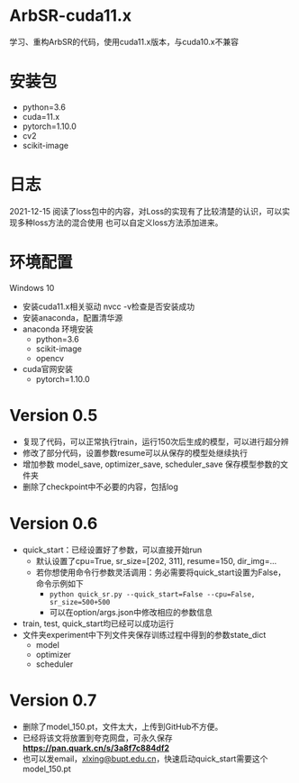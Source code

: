 # ArbSR-cuda11.x
学习、重构ArbSR的代码，使用cuda11.x版本，与cuda10.x不兼容
# 安装包
- python=3.6
- cuda=11.x
- pytorch=1.10.0
- cv2
- scikit-image

# 日志
2021-12-15 阅读了loss包中的内容，对Loss的实现有了比较清楚的认识，可以实现多种loss方法的混合使用
也可以自定义loss方法添加进来。

# 环境配置
Windows 10
- 安装cuda11.x相关驱动 nvcc -v检查是否安装成功
- 安装anaconda，配置清华源
- anaconda 环境安装
  - python=3.6
  - scikit-image
  - opencv
- cuda官网安装
  - pytorch=1.10.0

# Version 0.5
- 复现了代码，可以正常执行train，运行150次后生成的模型，可以进行超分辨
- 修改了部分代码，设置参数resume可以从保存的模型处继续执行
- 增加参数 model_save, optimizer_save, scheduler_save 保存模型参数的文件夹
- 删除了checkpoint中不必要的内容，包括log

# Version 0.6
- quick_start：已经设置好了参数，可以直接开始run
  - 默认设置了cpu=True, sr_size=\[202, 311\], resume=150, dir_img=...
  - 若你想使用命令行参数灵活调用：务必需要将quick_start设置为False，命令示例如下
    - `python quick_sr.py --quick_start=False --cpu=False, sr_size=500+500`
    - 可以在option/args.json中修改相应的参数信息
- train, test, quick_start均已经可以成功运行
- 文件夹experiment中下列文件夹保存训练过程中得到的参数state_dict
  - model
  - optimizer
  - scheduler

# Version 0.7
- 删除了model_150.pt，文件太大，上传到GitHub不方便。
- 已经将该文将放置到夸克网盘，可永久保存**https://pan.quark.cn/s/3a8f7c884df2**
- 也可以发email，xlxing@bupt.edu.cn，快速启动quick_start需要这个model_150.pt